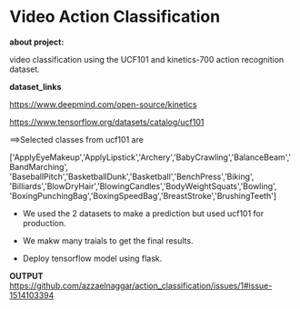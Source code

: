 # Video Action Classification

 **about project:**
 
 video classification using the UCF101 and kinetics-700 action recognition dataset.
 
 **dataset_links**
 
  https://www.deepmind.com/open-source/kinetics
  
  https://www.tensorflow.org/datasets/catalog/ucf101
  
  
  ==>Selected classes from ucf101 are
  
  ['ApplyEyeMakeup','ApplyLipstick','Archery','BabyCrawling','BalanceBeam','BandMarching',
            'BaseballPitch','BasketballDunk','Basketball','BenchPress','Biking',
            'Billiards','BlowDryHair','BlowingCandles','BodyWeightSquats','Bowling',
            'BoxingPunchingBag','BoxingSpeedBag','BreastStroke','BrushingTeeth']

 - We used the 2 datasets to make a prediction but used ucf101 for production.
  
 * We makw many traials to get the final results.
  
 + Deploy tensorflow model using flask.
  
  **OUTPUT**
  https://github.com/azzaelnaggar/action_classification/issues/1#issue-1514103394
  
  
  
  
 
  
 
